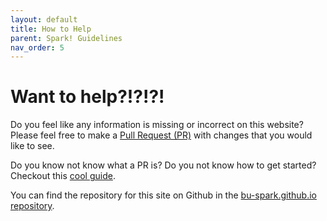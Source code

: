 ```yaml
---
layout: default
title: How to Help
parent: Spark! Guidelines
nav_order: 5
---
```


# Want to help?!?!?!

Do you feel like any information is missing or incorrect on this website?
Please feel free to make a [Pull Request (PR)](https://docs.github.com/en/pull-requests/collaborating-with-pull-requests/proposing-changes-to-your-work-with-pull-requests/about-pull-requests) with changes that you would like to see.

Do you know not know what a PR is?
Do you not know how to get started?
Checkout this [cool guide](https://jarv.is/notes/how-to-pull-request-fork-github/).

You can find the repository for this site on Github in the [bu-spark.github.io repository](https://github.com/BU-Spark/bu-spark.github.io).
